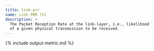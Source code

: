 ```yaml
---
title: link-prr
name: Link PRR (%)
description: >
  The Packet Reception Rate at the link-layer, i.e., likelihood
  of a given physical transmission to be received.
---
```


{% include output-metric.md %}
